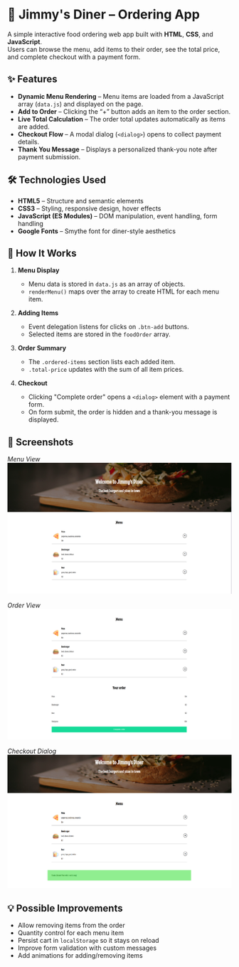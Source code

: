 # 🍔 Jimmy's Diner – Ordering App

A simple interactive food ordering web app built with **HTML**, **CSS**, and **JavaScript**.  
Users can browse the menu, add items to their order, see the total price, and complete checkout with a payment form.

## ✨ Features

- **Dynamic Menu Rendering** – Menu items are loaded from a JavaScript array (`data.js`) and displayed on the page.
- **Add to Order** – Clicking the “+” button adds an item to the order section.
- **Live Total Calculation** – The order total updates automatically as items are added.
- **Checkout Flow** – A modal dialog (`<dialog>`) opens to collect payment details.
- **Thank You Message** – Displays a personalized thank-you note after payment submission.

## 🛠 Technologies Used

- **HTML5** – Structure and semantic elements
- **CSS3** – Styling, responsive design, hover effects
- **JavaScript (ES Modules)** – DOM manipulation, event handling, form handling
- **Google Fonts** – Smythe font for diner-style aesthetics


## 🚀 How It Works

1. **Menu Display**
   - Menu data is stored in `data.js` as an array of objects.
   - `renderMenu()` maps over the array to create HTML for each menu item.

2. **Adding Items**
   - Event delegation listens for clicks on `.btn-add` buttons.
   - Selected items are stored in the `foodOrder` array.

3. **Order Summary**
   - The `.ordered-items` section lists each added item.
   - `.total-price` updates with the sum of all item prices.

4. **Checkout**
   - Clicking "Complete order" opens a `<dialog>` element with a payment form.
   - On form submit, the order is hidden and a thank-you message is displayed.

## 📸 Screenshots

*Menu View*  
![Menu screenshot](images/screenshot-menu.png)

*Order View*  
![Order screenshot](images/screenshot-order.png)

*Checkout Dialog*  
![Checkout screenshot](images/screenshot-checkout.png)

## 💡 Possible Improvements

- Allow removing items from the order
- Quantity control for each menu item
- Persist cart in `localStorage` so it stays on reload
- Improve form validation with custom messages
- Add animations for adding/removing items




